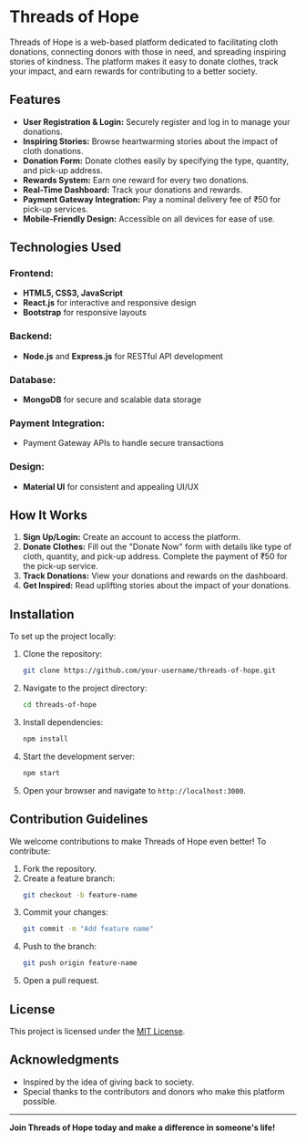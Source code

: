 # Threads of Hope

Threads of Hope is a web-based platform dedicated to facilitating cloth donations, connecting donors with those in need, and spreading inspiring stories of kindness. The platform makes it easy to donate clothes, track your impact, and earn rewards for contributing to a better society.

## Features

- **User Registration & Login:** Securely register and log in to manage your donations.
- **Inspiring Stories:** Browse heartwarming stories about the impact of cloth donations.
- **Donation Form:** Donate clothes easily by specifying the type, quantity, and pick-up address.
- **Rewards System:** Earn one reward for every two donations.
- **Real-Time Dashboard:** Track your donations and rewards.
- **Payment Gateway Integration:** Pay a nominal delivery fee of ₹50 for pick-up services.
- **Mobile-Friendly Design:** Accessible on all devices for ease of use.

## Technologies Used

### Frontend:
- **HTML5, CSS3, JavaScript**
- **React.js** for interactive and responsive design
- **Bootstrap** for responsive layouts

### Backend:
- **Node.js** and **Express.js** for RESTful API development

### Database:
- **MongoDB** for secure and scalable data storage

### Payment Integration:
- Payment Gateway APIs to handle secure transactions

### Design:
- **Material UI** for consistent and appealing UI/UX

## How It Works

1. **Sign Up/Login:** Create an account to access the platform.
2. **Donate Clothes:** Fill out the "Donate Now" form with details like type of cloth, quantity, and pick-up address. Complete the payment of ₹50 for the pick-up service.
3. **Track Donations:** View your donations and rewards on the dashboard.
4. **Get Inspired:** Read uplifting stories about the impact of your donations.

## Installation

To set up the project locally:

1. Clone the repository:
   ```bash
   git clone https://github.com/your-username/threads-of-hope.git
   ```
2. Navigate to the project directory:
   ```bash
   cd threads-of-hope
   ```
3. Install dependencies:
   ```bash
   npm install
   ```
4. Start the development server:
   ```bash
   npm start
   ```
5. Open your browser and navigate to `http://localhost:3000`.

## Contribution Guidelines

We welcome contributions to make Threads of Hope even better! To contribute:

1. Fork the repository.
2. Create a feature branch:
   ```bash
   git checkout -b feature-name
   ```
3. Commit your changes:
   ```bash
   git commit -m "Add feature name"
   ```
4. Push to the branch:
   ```bash
   git push origin feature-name
   ```
5. Open a pull request.

## License

This project is licensed under the [MIT License](LICENSE).

## Acknowledgments

- Inspired by the idea of giving back to society.
- Special thanks to the contributors and donors who make this platform possible.

---

**Join Threads of Hope today and make a difference in someone's life!**
